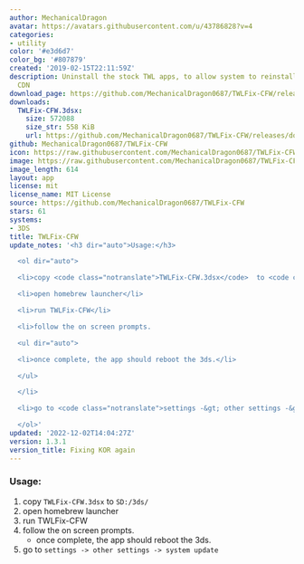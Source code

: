 ```yaml
---
author: MechanicalDragon
avatar: https://avatars.githubusercontent.com/u/43786828?v=4
categories:
- utility
color: '#e3d6d7'
color_bg: '#807879'
created: '2019-02-15T22:11:59Z'
description: Uninstall the stock TWL apps, to allow system to reinstall them from
  CDN
download_page: https://github.com/MechanicalDragon0687/TWLFix-CFW/releases
downloads:
  TWLFix-CFW.3dsx:
    size: 572088
    size_str: 558 KiB
    url: https://github.com/MechanicalDragon0687/TWLFix-CFW/releases/download/1.3.1/TWLFix-CFW.3dsx
github: MechanicalDragon0687/TWLFix-CFW
icon: https://raw.githubusercontent.com/MechanicalDragon0687/TWLFix-CFW/master/icon.png
image: https://raw.githubusercontent.com/MechanicalDragon0687/TWLFix-CFW/master/icon.png
image_length: 614
layout: app
license: mit
license_name: MIT License
source: https://github.com/MechanicalDragon0687/TWLFix-CFW
stars: 61
systems:
- 3DS
title: TWLFix-CFW
update_notes: '<h3 dir="auto">Usage:</h3>

  <ol dir="auto">

  <li>copy <code class="notranslate">TWLFix-CFW.3dsx</code>  to <code class="notranslate">SD:/3ds/</code></li>

  <li>open homebrew launcher</li>

  <li>run TWLFix-CFW</li>

  <li>follow the on screen prompts.

  <ul dir="auto">

  <li>once complete, the app should reboot the 3ds.</li>

  </ul>

  </li>

  <li>go to <code class="notranslate">settings -&gt; other settings -&gt; system update</code></li>

  </ol>'
updated: '2022-12-02T14:04:27Z'
version: 1.3.1
version_title: Fixing KOR again
---
```

### Usage:
1. copy `TWLFix-CFW.3dsx` to `SD:/3ds/`
2. open homebrew launcher
3. run TWLFix-CFW
4. follow the on screen prompts.
   - once complete, the app should reboot the 3ds.
6. go to `settings -> other settings -> system update`